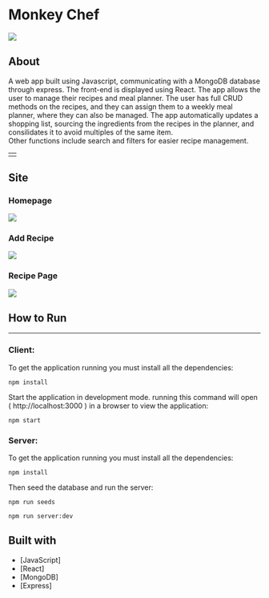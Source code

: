 # Monkey Chef

![](https://raw.githubusercontent.com/Marshall3c03/CapstoneMealPlanner/main/client/src/static/CSS/graphics/MonkeyChefLogo-Small.png) 

## About

<table>
  <td>
    <tr>
      A web app built using Javascript, communicating with a MongoDB database through express. The front-end is displayed using React.
    </tr>
    <tr>
      The app allows the user to manage their recipes and meal planner. The user has full CRUD methods on the recipes, and they can assign them to a weekly meal planner, where they can also be managed. The app automatically updates a shopping list, sourcing the ingredients from the recipes in the planner, and consilidates it to avoid multiples of the same item.<br>
      Other functions include search and filters for easier recipe management.
    </tr>
  </td>
</table>

## Site

### Homepage

![](https://raw.githubusercontent.com/Marshall3c03/CapstoneMealPlanner/main/demo/Homepage.png)

### Add Recipe
![](https://raw.githubusercontent.com/Marshall3c03/CapstoneMealPlanner/main/demo/AddRecipe.png)

### Recipe Page
![](https://raw.githubusercontent.com/Marshall3c03/CapstoneMealPlanner/main/demo/Recipepage.png)

## How to Run
----------


### Client:

To get the application running you must install all the dependencies:

    npm install

Start the application in development mode. running this command will open ( http://localhost:3000 ) in a browser to view the application:

    npm start

### Server:

To get the application running you must install all the dependencies:

    npm install

Then seed the database and run the server:

    npm run seeds

    npm run server:dev




## Built with 

- [JavaScript]
- [React]
- [MongoDB]
- [Express]
